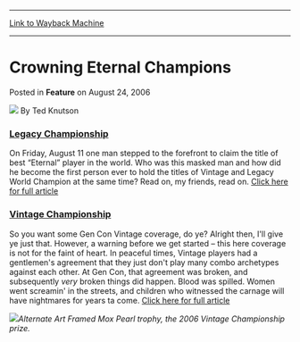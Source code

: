 
---
[Link to Wayback Machine](https://web.archive.org/web/20211021013701/https://magic.wizards.com/en/articles/archive/feature/crowning-eternal-champions-2006-08-24)

[_metadata_:wayback_url]:- "https://magic.wizards.com/en/articles/archive/feature/crowning-eternal-champions-2006-08-24"
[_metadata_:wayback_raw_url]:- "https://web.archive.org/web/20211021013701id_/https://magic.wizards.com/en/articles/archive/feature/crowning-eternal-champions-2006-08-24"
[_metadata_:wayback_capture_timestamp]:- "2021-10-21 01:37:01+00:00"
[_metadata_:publish_date]:- "2006-08-24"
[_metadata_:description]:- "Legacy Championship On Friday, August 11 one man stepped to the forefront to claim the title of best “Eternal” player in the world. Who was this masked man and how did he become the first person ever to hold the titles of Vintage and Legacy World Champion at the same time? Read on, my friends, read on. Click here for full article Vintage Championship So you want some Gen Con"
[_metadata_:generator]:- "Drupal 7 (http://drupal.org)"
---


Crowning Eternal Champions
==========================



 Posted in **Feature**
 on August 24, 2006 






![](https://media.magic.wizards.com/styles/auth_small/public/images/person/authorpic_TedKnutson.jpg)
By Ted Knutson











### [Legacy Championship](/en/events/coverage/2006-legacy-championship-repeat-after-me)


On Friday, August 11 one man stepped to the forefront to claim the title of best “Eternal” player in the world. Who was this masked man and how did he become the first person ever to hold the titles of Vintage and Legacy World Champion at the same time? Read on, my friends, read on. [Click here for full article](/en/events/coverage/2006-legacy-championship-repeat-after-me)


### [Vintage Championship](/en/events/coverage/2006-vintage-championship-c-c-combos-acomin)


So you want some Gen Con Vintage coverage, do ye? Alright then, I'll give ye just that. However, a warning before we get started – this here coverage is not for the faint of heart. In peaceful times, Vintage players had a gentlemen's agreement that they just don't play many combo archetypes against each other. At Gen Con, that agreement was broken, and subsequently *very* broken things did happen. Blood was spilled. Women went screamin' in the streets, and children who witnessed the carnage will have nightmares for years ta come. [Click here for full article](/en/events/coverage/2006-vintage-championship-c-c-combos-acomin)


![](https://media.magic.wizards.com/image_legacy_migration/global/images/mtgcom_arcana_1103_pic1_en.jpg)*Alternate Art Framed Mox Pearl trophy, the 2006 Vintage Championship prize.*





